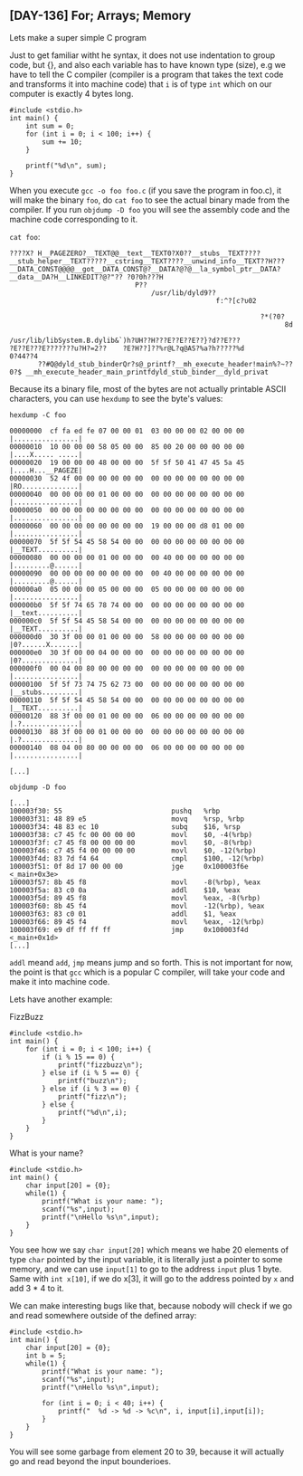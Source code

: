 ## [DAY-136] For; Arrays; Memory

Lets make a super simple C program

Just to get familiar witht he syntax, it does not use indentation to group code, but {}, and also each variable has to have known type (size), e.g we have to tell the C compiler (compiler is a program that takes the text code and transforms it into machine code) that  `i` is of type `int` which on our computer is exactly 4 bytes long.

```
#include <stdio.h>
int main() {
    int sum = 0;
    for (int i = 0; i < 100; i++) {
        sum += 10;
    }

    printf("%d\n", sum);
}
```

When you execute `gcc -o foo foo.c` (if you save the program in foo.c), it will make the binary `foo`, do `cat foo` to see the actual binary made from the compiler. If you run `objdump -D foo` you will see the assembly code and the machine code corresponding to it.

`cat foo`:
```
????X? H__PAGEZERO?__TEXT@@__text__TEXT0?X0??__stubs__TEXT????__stub_helper__TEXT?????__cstring__TEXT????__unwind_info__TEXT??H???__DATA_CONST@@@@__got__DATA_CONST@?__DATA?@?@__la_symbol_ptr__DATA?__data__DA?H__LINKEDIT?@?"?? ?0?0h???H
                               P?? 
                                   /usr/lib/dyld9??
                                                   f:^?[c?υ02 

                                                              ?*(?0?
                                                                    8d
                                                                      /usr/lib/libSystem.B.dylib&`)h?UH??H???E??E??E??}?d??E???
?E??E???E???????u?H?=2??	?E?H??]??%r@L?q@AS?%a?h?????%d
0?44??4
       ??#Q@dyld_stub_binderQr?s@_printf?__mh_execute_header!main%?~??0?$ __mh_execute_header_main_printfdyld_stub_binder__dyld_privat
```

Because its a binary file, most of the bytes are not actually printable ASCII characters, you can use `hexdump` to see the byte's values:

`hexdump -C foo`

```
00000000  cf fa ed fe 07 00 00 01  03 00 00 00 02 00 00 00  |................|
00000010  10 00 00 00 58 05 00 00  85 00 20 00 00 00 00 00  |....X..... .....|
00000020  19 00 00 00 48 00 00 00  5f 5f 50 41 47 45 5a 45  |....H...__PAGEZE|
00000030  52 4f 00 00 00 00 00 00  00 00 00 00 00 00 00 00  |RO..............|
00000040  00 00 00 00 01 00 00 00  00 00 00 00 00 00 00 00  |................|
00000050  00 00 00 00 00 00 00 00  00 00 00 00 00 00 00 00  |................|
00000060  00 00 00 00 00 00 00 00  19 00 00 00 d8 01 00 00  |................|
00000070  5f 5f 54 45 58 54 00 00  00 00 00 00 00 00 00 00  |__TEXT..........|
00000080  00 00 00 00 01 00 00 00  00 40 00 00 00 00 00 00  |.........@......|
00000090  00 00 00 00 00 00 00 00  00 40 00 00 00 00 00 00  |.........@......|
000000a0  05 00 00 00 05 00 00 00  05 00 00 00 00 00 00 00  |................|
000000b0  5f 5f 74 65 78 74 00 00  00 00 00 00 00 00 00 00  |__text..........|
000000c0  5f 5f 54 45 58 54 00 00  00 00 00 00 00 00 00 00  |__TEXT..........|
000000d0  30 3f 00 00 01 00 00 00  58 00 00 00 00 00 00 00  |0?......X.......|
000000e0  30 3f 00 00 04 00 00 00  00 00 00 00 00 00 00 00  |0?..............|
000000f0  00 04 00 80 00 00 00 00  00 00 00 00 00 00 00 00  |................|
00000100  5f 5f 73 74 75 62 73 00  00 00 00 00 00 00 00 00  |__stubs.........|
00000110  5f 5f 54 45 58 54 00 00  00 00 00 00 00 00 00 00  |__TEXT..........|
00000120  88 3f 00 00 01 00 00 00  06 00 00 00 00 00 00 00  |.?..............|
00000130  88 3f 00 00 01 00 00 00  00 00 00 00 00 00 00 00  |.?..............|
00000140  08 04 00 80 00 00 00 00  06 00 00 00 00 00 00 00  |................|

[...]

```

`objdump -D foo`
```
[...]
100003f30: 55                           pushq   %rbp
100003f31: 48 89 e5                     movq    %rsp, %rbp
100003f34: 48 83 ec 10                  subq    $16, %rsp
100003f38: c7 45 fc 00 00 00 00         movl    $0, -4(%rbp)
100003f3f: c7 45 f8 00 00 00 00         movl    $0, -8(%rbp)
100003f46: c7 45 f4 00 00 00 00         movl    $0, -12(%rbp)
100003f4d: 83 7d f4 64                  cmpl    $100, -12(%rbp)
100003f51: 0f 8d 17 00 00 00            jge     0x100003f6e <_main+0x3e>
100003f57: 8b 45 f8                     movl    -8(%rbp), %eax
100003f5a: 83 c0 0a                     addl    $10, %eax
100003f5d: 89 45 f8                     movl    %eax, -8(%rbp)
100003f60: 8b 45 f4                     movl    -12(%rbp), %eax
100003f63: 83 c0 01                     addl    $1, %eax
100003f66: 89 45 f4                     movl    %eax, -12(%rbp)
100003f69: e9 df ff ff ff               jmp     0x100003f4d <_main+0x1d>
[...]
```

`addl` meand `add`, `jmp` means jump and so forth. This is not important for now, the point is that `gcc` which is a popular C compiler, will take your code and make it into machine code.

Lets have another example:


FizzBuzz

```
#include <stdio.h>
int main() {
    for (int i = 0; i < 100; i++) {
        if (i % 15 == 0) {
            printf("fizzbuzz\n");
        } else if (i % 5 == 0) {
            printf("buzz\n");
        } else if (i % 3 == 0) {
            printf("fizz\n");
        } else {
            printf("%d\n",i);
        }
    }
}
```

What is your name?

```
#include <stdio.h>
int main() {
    char input[20] = {0};
    while(1) {
        printf("What is your name: ");
        scanf("%s",input);
        printf("\nHello %s\n",input);
    }
}
```

You see how we say `char input[20]` which means we habe 20 elements of type `char` pointed by the input variable, it is literally just a pointer to some memory, and we can use `input[1]` to go to the address `input` plus 1 byte. Same with `int x[10]`, if we do x[3], it will go to the address pointed by `x` and add 3 * 4 to it.

We can make interesting bugs like that, because nobody will check if we go and read somewhere outside of the defined array:


```
#include <stdio.h>
int main() {
    char input[20] = {0};
    int b = 5;
    while(1) {
        printf("What is your name: ");
        scanf("%s",input);
        printf("\nHello %s\n",input);

        for (int i = 0; i < 40; i++) {
            printf("  %d -> %d -> %c\n", i, input[i],input[i]);
        }
    }
}

```

You will see some garbage from element 20 to 39, because it will actually go and read beyond the input bounderioes.
